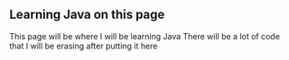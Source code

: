## Learning Java on this page 
This page will be where I will be learning Java
There will be a lot of code that I will be erasing after putting it here
